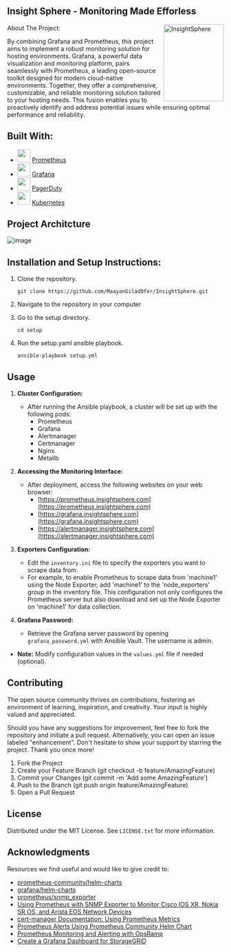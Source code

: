 ## Insight Sphere - Monitoring Made Efforless

<img src="https://github.com/tTomeRr/InsightSphere/assets/129614080/8d0c46b5-e045-43b7-9526-6a157c689e23" 
    align="right" alt="InsightSphere" width="140" height="178">

About The Project:

By combining Grafana and Prometheus, this project aims to implement a robust monitoring solution for hosting environments. Grafana, a powerful data visualization and       monitoring platform, pairs seamlessly with Prometheus, a leading open-source toolkit designed for modern cloud-native environments. Together, they offer a comprehensive,   customizable, and reliable monitoring solution tailored to your hosting needs. This fusion enables you to proactively identify and address potential issues while ensuring  optimal performance and reliability.


## Built With:
* [<img src="https://github.com/prometheus/docs/raw/ca2961b495c3e2a1e4586899c26de692fa5a28e7/static/prometheus_logo_orange_circle.svg" width="30" height="30">](https://prometheus.io/) [Prometheus](https://prometheus.io/)
* [<img src="https://upload.wikimedia.org/wikipedia/commons/thumb/3/3b/Grafana_icon.svg/32px-Grafana_icon.svg.png" width="30" height="30">](https://grafana.com/) [Grafana](https://grafana.com/)
* [<img src="https://www.pagerduty.com/favicon.ico" width="30" height="30">](https://www.pagerduty.com/) [PagerDuty](https://www.pagerduty.com/)
* [<img src="https://kubernetes.io/images/favicon.png" width="30" height="30">](https://kubernete.io/) [Kubernetes](https://kubernetes.io/)

## Project Architcture

![image](https://github.com/tTomeRr/InsightSphere/assets/129614080/61ca20b4-fc66-40d6-bfbe-52913317f1ea)




## Installation and Setup Instructions:

1. Clone the repository.

    `git clone https://github.com/MaayanGiladOfer/InsightSphere.git`

2. Navigate to the repository in your computer

3. Go to the setup directory.

    `cd setup`

4. Run the setup.yaml ansible playbook.

    `ansible-playbook setup.yml`

## Usage

1. **Cluster Configuration:**
   - After running the Ansible playbook, a cluster will be set up with the following pods:
     - Prometheus
     - Grafana
     - Alertmanager
     - Certmanager
     - Nginx
     - Metallb

2. **Accessing the Monitoring Interface:**
   - After deployment, access the following websites on your web browser:
     - [https://prometheus.insightsphere.com](https://prometheus.insightsphere.com)
     - [https://grafana.insightsphere.com](https://grafana.insightsphere.com)
     - [https://alertmanager.insightsphere.com](https://alertmanager.insightsphere.com)

2. **Exporters Configuration:**
   - Edit the `inventory.ini` file to specify the exporters you want to scrape data from.
   - For example, to enable Prometheus to scrape data from 'machine1' using the Node Exporter, add 'machine1' to the 'node_exporters' group in the inventory file.
     This configuration not only configures the Prometheus server but also download and set up the Node Exporter on 'machine1' for data collection.

3. **Grafana Password:**
   - Retrieve the Grafana server password by opening `grafana_password.yml` with Ansible Vault. The username is admin.


- **Note:** Modify configuration values in the `values.yml` file if needed (optional).


## Contributing

The open source community thrives on contributions, fostering an environment of learning, inspiration, and creativity. Your input is highly valued and appreciated.

Should you have any suggestions for improvement, feel free to fork the repository and initiate a pull request. Alternatively, you can open an issue labeled "enhancement".  Don't hesitate to show your support by starring the project. Thank you once more!

1. Fork the Project
2. Create your Feature Branch (git checkout -b feature/AmazingFeature)
3. Commit your Changes (git commit -m 'Add some AmazingFeature')
4. Push to the Branch (git push origin feature/AmazingFeature)
5. Open a Pull Request


## License

Distributed under the MIT License. See `LICENSE.txt` for more information.


## Acknowledgments

Resources we find useful and would like to give credit to:

- [prometheus-community/helm-charts](https://github.com/prometheus-community/helm-charts)
- [grafana/helm-charts](https://github.com/grafana/helm-charts)
- [prometheus/snmp_exporter](https://github.com/prometheus/snmp_exporter)
- [Using Prometheus with SNMP Exporter to Monitor Cisco IOS XR, Nokia SR OS, and Arista EOS Network Devices](https://karneliuk.com/2023/01/tools-12-using-prometheus-with-snmp-exporter-to-monitor-cisco-ios-xr-nokia-sr-os-and-arista-eos-network-devices/)
- [cert-manager Documentation: Using Prometheus Metrics](https://cert-manager.io/docs/tutorials/acme/nginx-ingress/)
- [Prometheus Alerts Using Prometheus Community Helm Chart](https://home.robusta.dev/blog/prometheus-alerts-using-prometheus-community-helm-chart)
- [Prometheus Monitoring and Alerting with OpsRamp](https://www.opsramp.com/guides/prometheus-monitoring/prometheus-alerting/)
- [Create a Grafana Dashboard for StorageGRID](https://docs.netapp.com/us-en/storagegrid-enable/tools-apps-guides/federate-prometheus.html#create-a-grafana-dashboard-for-storagegrid)
      
